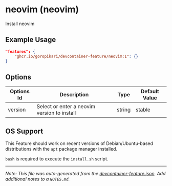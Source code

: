 
# neovim (neovim)

Install neovim

## Example Usage

```json
"features": {
    "ghcr.io/goropikari/devcontainer-feature/neovim:1": {}
}
```

## Options

| Options Id | Description | Type | Default Value |
|-----|-----|-----|-----|
| version | Select or enter a neovim version to install | string | stable |

## OS Support

This Feature should work on recent versions of Debian/Ubuntu-based distributions with the `apt` package manager installed.

`bash` is required to execute the `install.sh` script.


---

_Note: This file was auto-generated from the [devcontainer-feature.json](https://github.com/goropikari/devcontainer-feature/blob/main/src/neovim/devcontainer-feature.json).  Add additional notes to a `NOTES.md`._
